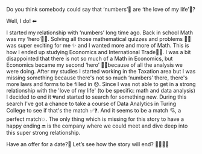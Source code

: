 Do you think somebody could say that ‘numbers’🔢 are ‘the love of my life’💖?

Well, I do! ⬅

I started my relationship with ‘numbers’ long time ago. Back in school Math was my ‘hero’🐱‍🏍. Solving all those mathematical quizzes and problems 🕵️‍♀️ was super exciting for me ✨ and I wanted more and more of Math. This is how I ended up studying Economics and International Trade👩‍🎓. I was a bit disappointed that there is not so much of a Math in Economics, but Economics became my second ‘hero’ 🐱‍🏍because of all the analysis we were doing. 
After my studies I started working in the Taxation area but I was missing something because there's not so much ‘numbers’ there, there's more laws and forms to be filled in 😞. Since I was not able to get in a strong relationship with the 'love of my life' (to be specific: math and data analysis) I decided to end it 💔and started to search for something new. During this search I've got a chance to take a course of Data Analytics in Turing College to see if that's the match ✅❓. And it seems to be a match 💘, a perfect match💥. The only thing which is missing for this story to have a happy ending 🔚 is the company where we could meet and dive deep into this super strong relationship. 

Have an offer for a date?🙌 Let’s see how the story will end? 🌟✨💫🌃 



<!---
rutastei/rutastei is a ✨ special ✨ repository because its `README.md` (this file) appears on your GitHub profile.
You can click the Preview link to take a look at your changes.
--->
